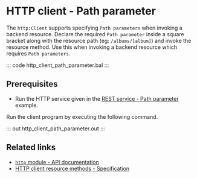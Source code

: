 # HTTP client - Path parameter

The `http:Client` supports specifying `Path parameters` when invoking a backend resource. Declare the required `Path parameter` inside a square bracket along with the resource path (eg: `/albums/[album]`) and invoke the resource method. Use this when invoking a backend resource which requires `Path parameters`.

::: code http_client_path_parameter.bal :::

## Prerequisites
- Run the HTTP service given in the [REST service - Path parameter](/learn/by-example/http-path-param/) example.

Run the client program by executing the following command.

::: out http_client_path_parameter.out :::

## Related links
- [`http` module - API documentation](https://lib.ballerina.io/ballerina/http/latest/)
- [HTTP client resource methods - Specification](/spec/http/#2423-resource-methods)
